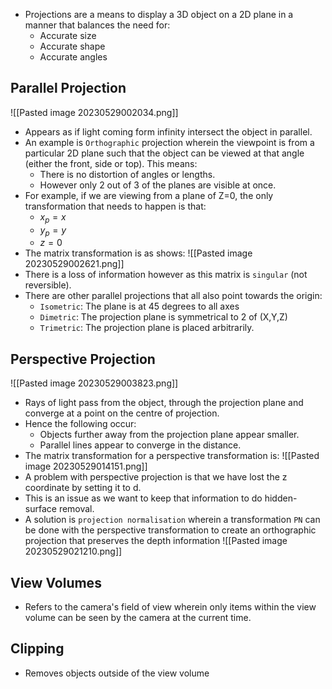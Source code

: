 * Projections are a means to display a 3D object on a 2D plane in a manner that balances the need for: 
	* Accurate size 
	* Accurate shape 
	* Accurate angles

## Parallel Projection
![[Pasted image 20230529002034.png]]
* Appears as if light coming form infinity intersect the object in parallel.
* An example is `Orthographic` projection wherein the viewpoint is from a particular 2D plane such that the object can be viewed at that angle (either the front, side or top). This means: 
	* There is no distortion of angles or lengths. 
	* However only 2 out of 3 of the planes are visible at once.
* For example, if we are viewing from a plane of Z=0, the only transformation that needs to happen is that: 
	* $x_p = x$
	* $y_p = y$
	* $z = 0$
* The matrix transformation is as shows: 
![[Pasted image 20230529002621.png]]
* There is a loss of information however as this matrix is `singular` (not reversible).
* There are other parallel projections that all also point towards the origin: 
	* `Isometric`: The plane is at 45 degrees to all axes 
	* `Dimetric`: The projection plane is symmetrical to 2 of (X,Y,Z)
	* `Trimetric`: The projection plane is placed arbitrarily.

## Perspective Projection 
![[Pasted image 20230529003823.png]]
* Rays of light pass from the object, through the projection plane and converge at a point on the centre of projection.
* Hence the following occur:
	* Objects further away from the projection plane appear smaller. 
	* Parallel lines appear to converge in the distance.
* The matrix transformation for a perspective transformation is: 
![[Pasted image 20230529014151.png]]
* A problem with perspective projection is that we have lost the z coordinate by setting it to d.
* This is an issue as we want to keep that information to do hidden-surface removal.
* A solution is `projection normalisation` wherein a transformation `PN` can be done with the perspective transformation to create an orthographic projection that preserves the depth information
![[Pasted image 20230529021210.png]]

## View Volumes
* Refers to the camera's field of view wherein only items within the view volume can be seen by the camera at the current time.

## Clipping 
* Removes objects outside of the view volume